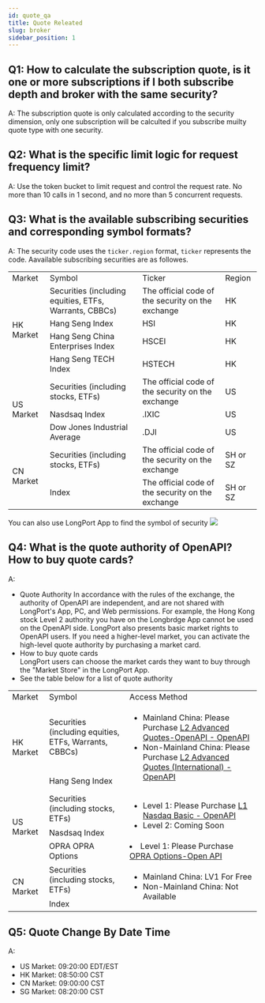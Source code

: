 ```yaml
---
id: quote_qa
title: Quote Releated
slug: broker
sidebar_position: 1
---
```


## Q1: How to calculate the subscription quote, is it one or more subscriptions if I both subscribe depth and broker with the same security?

A: The subscription quote is only calculated according to the security dimension, only one subscription will be calculted if you subscribe muilty quote type with one security.

## Q2: What is the specific limit logic for request frequency limit?

A: Use the token bucket to limit request and control the request rate. No more than 10 calls in 1 second, and no more than 5 concurrent requests.

## Q3: What is the available subscribing securities and corresponding symbol formats?

A: The security code uses the `ticker.region` format, `ticker` represents the code. Aavailable subscribing securities are as followes.

<table>
    <tr>
        <td>Market</td>
        <td>Symbol</td>
        <td>Ticker</td>
        <td>Region</td>
    </tr>
    <tr>
        <td rowspan="4">HK Market</td>
        <td>Securities (including equities, ETFs, Warrants, CBBCs)</td>
        <td>The official code of the security on the exchange</td>
        <td>HK</td>
    </tr>
    <tr>
        <td>Hang Seng Index</td>
        <td>HSI</td>
        <td>HK</td>
    </tr>
    <tr>
        <td>Hang Seng China Enterprises Index</td>
        <td>HSCEI</td>
        <td>HK</td>
    </tr>
    <tr>
        <td>Hang Seng TECH Index</td>
        <td>HSTECH</td>
        <td>HK</td>
    </tr>
    <tr>
        <td rowspan="3">US Market</td>
        <td>Securities (including stocks, ETFs)</td>
        <td>The official code of the security on the exchange</td>
        <td>US</td>
    </tr>
    <tr>
        <td>Nasdsaq Index</td>
        <td>.IXIC</td>
        <td>US</td>
    </tr>
    <tr>
        <td>Dow Jones Industrial Average</td>
        <td>.DJI</td>
        <td>US</td>
    </tr>
    <tr>
        <td rowspan="2">CN Market</td>
        <td>Securities (including stocks, ETFs)</td>
        <td>The official code of the security on the exchange</td>
        <td>SH or SZ</td>
    </tr>
    <tr>
        <td>Index</td>
        <td>The official code of the security on the exchange</td>
        <td>SH or SZ</td>
    </tr>
</table>

You can also use LongPort App to find the symbol of security
<img src="https://pub.lbkrs.com/files/202206/7CSoiaDR4wGZPNCT/20220629-180013.jpeg" className="max-w-2xl" />

## Q4: What is the quote authority of OpenAPI? How to buy quote cards?

A:

- Quote Authority
  In accordance with the rules of the exchange, the authority of OpenAPI are independent, and are not shared with LongPort's App, PC, and Web permissions. For example, the Hong Kong stock Level 2 authority you have on the Longbrdge App cannot be used on the OpenAPI side. LongPort also presents basic market rights to OpenAPI users. If you need a higher-level market, you can activate the high-level quote authority by purchasing a market card.
- How to buy quote cards  
  LongPort users can choose the market cards they want to buy through the "Market Store" in the LongPort App.
- See the table below for a list of quote authority
<table>
    <tr>
        <td>Market</td>
        <td>Symbol</td>
        <td>Access Method</td>
    </tr>
    <tr>
        <td rowspan="2">HK Market</td>
        <td>Securities (including equities, ETFs, Warrants, CBBCs)</td>
        <td rowspan="2">
            <ul>
            <li>Mainland China: Please Purchase <a href="https://activity.lbkrs.com/spa/mall?market=HK">L2 Advanced Quotes-OpenAPI - OpenAPI</a></li>
            <li>Non-Mainland China: Please Purchase <a href="https://activity.lbkrs.com/spa/mall?market=HK">L2 Advanced Quotes (International) -OpenAPI</a></li>
            </ul>
        </td>
    </tr>
    <tr>
        <td>Hang Seng Index</td>
    </tr>
    <tr>
        <td rowspan="3">US Market</td>
        <td>Securities (including stocks, ETFs)</td>
        <td rowspan="2">
            <ul>
            <li>Level 1: Please Purchase <a href="https://activity.lbkrs.com/spa/mall?market=US">L1 Nasdaq Basic - OpenAPI</a></li>
            <li>
                Level 2: Coming Soon
            </li>
            </ul>
        </td>
    </tr>
    <tr>
        <td>Nasdsaq Index</td>
    </tr>
    <tr>
        <td>OPRA OPRA Options</td>
        <td>
            <li>Level 1: Please Purchase <a href="https://activity.lbkrs.com/spa/mall?market=US">OPRA Options-Open API</a></li>
        </td>
    </tr>
    <tr>
        <td rowspan="2">CN Market</td>
        <td>Securities (including stocks, ETFs)</td>
        <td rowspan="2">
        <ul>
            <li>Mainland China: LV1 For Free</li>
            <li>Non-Mainland China: Not Available</li>
        </ul>
        </td>
    </tr>
    <tr>
        <td>Index</td>
    </tr>
</table>

## Q5: Quote Change By Date Time

A:

- US Market: 09:20:00 EDT/EST
- HK Market: 08:50:00 CST
- CN Market: 09:00:00 CST
- SG Market: 08:20:00 CST
